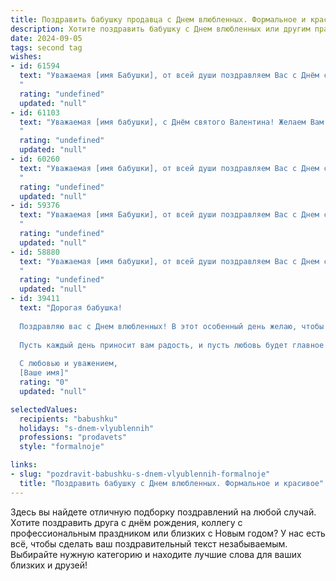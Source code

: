 ```yaml
---
title: Поздравить бабушку продавца с Днем влюбленных. Формальное и красивое
description: Хотите поздравить бабушку с Днем влюбленных или другим праздником? Наш ИИ создаст незабываемое поздравление, а вы обязательно выделитесь среди других.  
date: 2024-09-05
tags: second tag
wishes:
- id: 61594
  text: "Уважаемая [имя Бабушки], от всей души поздравляем Вас с Днём святого Валентина! Желаем Вам любви, тепла, радости и крепкого здоровья. Пусть этот день подарит Вам множество приятных моментов и улыбок.
  "
  rating: "undefined"
  updated: "null"
- id: 61103
  text: "Уважаемая [имя бабушки], с Днём святого Валентина! Желаем Вам в этот день любви, тепла, заботы и душевного равновесия. Пусть Ваша жизнь будет наполнена радостью и счастьем, как и Ваши торговые ряды яркими товарами!
  "
  rating: "undefined"
  updated: "null"
- id: 60260
  text: "Уважаемая [имя бабушки], от всей души поздравляем Вас с Днем святого Валентина! Желаем Вам крепкого здоровья, любви и радости в каждом дне. Пусть Ваша работа продавца всегда приносит Вам удовлетворение, а окружение дарит тепло и заботу.
  "
  rating: "undefined"
  updated: "null"
- id: 59376
  text: "Уважаемая [имя Бабушки], от всей души поздравляем Вас с Днем святого Валентина! Желаем Вам неиссякаемой энергии, радости и любви! Пусть этот день наполнит Вас теплом и приятными моментами, а Ваша работа продавца приносит Вам удовлетворение!
  "
  rating: "undefined"
  updated: "null"
- id: 58880
  text: "Уважаемая [имя бабушки], от всей души поздравляем Вас с Днем святого Валентина! Пусть Ваша душа всегда будет полна любви и радости, а сердце – согрето теплом близких людей. Желаем Вам крепкого здоровья, благополучия и много счастливых моментов в жизни.
  "
  rating: "undefined"
  updated: "null"
- id: 39411
  text: "Дорогая бабушка!
  
  Поздравляю вас с Днем влюбленных! В этот особенный день желаю, чтобы ваша жизнь была наполнена теплом, заботой и искренней любовью. Вы — светлый пример преданности и доброты, и ваша мудрость освещает путь всем, кто вас окружает.
  
  Пусть каждый день приносит вам радость, и пусть любовь будет главное украшение в вашем сердце. Спасибо вам за ту заботу и тепло, которые вы дарите всем нам.
  
  С любовью и уважением,
  [Ваше имя]"
  rating: "0"
  updated: "null"

selectedValues:
  recipients: "babushku"
  holidays: "s-dnem-vlyublennih"
  professions: "prodavets"
  style: "formalnoje"

links:
- slug: "pozdravit-babushku-s-dnem-vlyublennih-formalnoje"
  title: "Поздравить бабушку с Днем влюбленных. Формальное и красивое"
---
```


Здесь вы найдете отличную подборку поздравлений на любой случай. 
Хотите поздравить друга с днём рождения, коллегу с профессиональным праздником или близких с Новым годом? У нас есть всё, чтобы сделать ваш поздравительный текст незабываемым. Выбирайте нужную категорию и находите лучшие слова для ваших близких и друзей!
